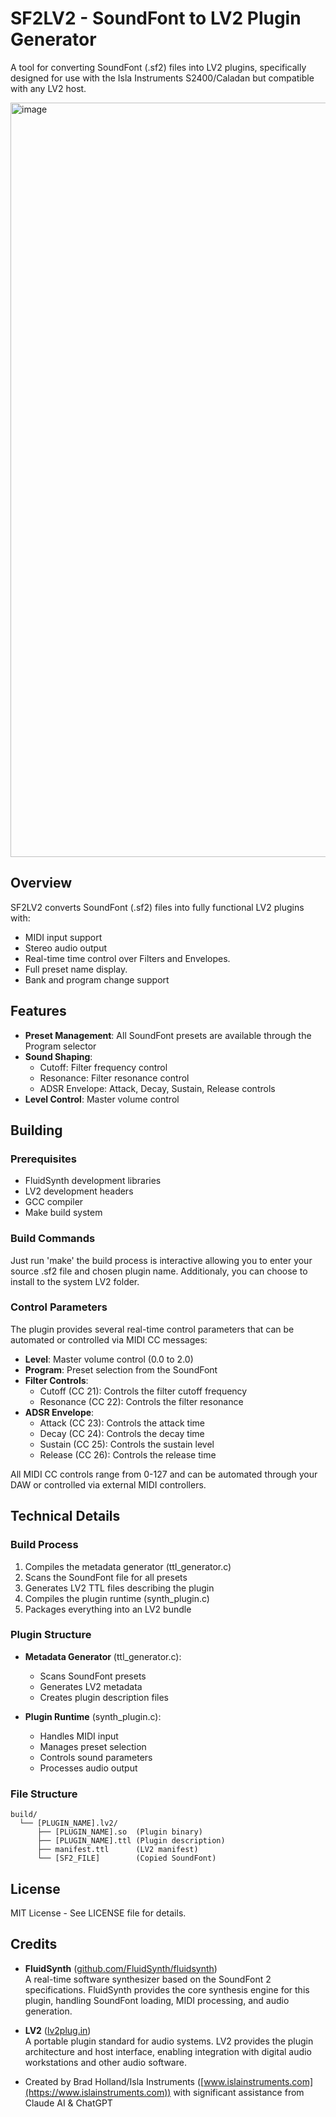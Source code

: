 # SF2LV2 - SoundFont to LV2 Plugin Generator

A tool for converting SoundFont (.sf2) files into LV2 plugins, specifically designed for use with the Isla Instruments S2400/Caladan but compatible with any LV2 host.

<img width="1207" alt="image" src="https://github.com/user-attachments/assets/233b3548-0817-4aa9-9692-eb29e586a789" />




## Overview

SF2LV2 converts SoundFont (.sf2) files into fully functional LV2 plugins with:
- MIDI input support
- Stereo audio output
- Real-time time control over Filters and Envelopes.
- Full preset name display.
- Bank and program change support

## Features

- **Preset Management**: All SoundFont presets are available through the Program selector
- **Sound Shaping**:
  - Cutoff: Filter frequency control 
  - Resonance: Filter resonance control 
  - ADSR Envelope: Attack, Decay, Sustain, Release controls
- **Level Control**: Master volume control 

## Building

### Prerequisites
- FluidSynth development libraries
- LV2 development headers
- GCC compiler
- Make build system

### Build Commands

Just run 'make' the build process is interactive allowing you to enter your source .sf2 file and chosen plugin name. 
Additionaly, you can choose to install to the system LV2 folder.

### Control Parameters

The plugin provides several real-time control parameters that can be automated or controlled via MIDI CC messages:

- **Level**: Master volume control (0.0 to 2.0)
- **Program**: Preset selection from the SoundFont
- **Filter Controls**:
  - Cutoff (CC 21): Controls the filter cutoff frequency
  - Resonance (CC 22): Controls the filter resonance
- **ADSR Envelope**:
  - Attack (CC 23): Controls the attack time
  - Decay (CC 24): Controls the decay time
  - Sustain (CC 25): Controls the sustain level
  - Release (CC 26): Controls the release time

All MIDI CC controls range from 0-127 and can be automated through your DAW or controlled via external MIDI controllers.

## Technical Details

### Build Process
1. Compiles the metadata generator (ttl_generator.c)
2. Scans the SoundFont file for all presets
3. Generates LV2 TTL files describing the plugin
4. Compiles the plugin runtime (synth_plugin.c)
5. Packages everything into an LV2 bundle

### Plugin Structure
- **Metadata Generator** (ttl_generator.c):
  - Scans SoundFont presets
  - Generates LV2 metadata
  - Creates plugin description files

- **Plugin Runtime** (synth_plugin.c):
  - Handles MIDI input
  - Manages preset selection
  - Controls sound parameters
  - Processes audio output

### File Structure
```
build/
  └── [PLUGIN_NAME].lv2/
      ├── [PLUGIN_NAME].so  (Plugin binary)
      ├── [PLUGIN_NAME].ttl (Plugin description)
      ├── manifest.ttl      (LV2 manifest)
      └── [SF2_FILE]        (Copied SoundFont)
```

## License

MIT License - See LICENSE file for details.

## Credits

- **FluidSynth** ([github.com/FluidSynth/fluidsynth](https://github.com/FluidSynth/fluidsynth))  
  A real-time software synthesizer based on the SoundFont 2 specifications. FluidSynth provides the core synthesis engine for this plugin, handling SoundFont loading, MIDI processing, and audio generation.

- **LV2** ([lv2plug.in](https://lv2plug.in/))  
  A portable plugin standard for audio systems. LV2 provides the plugin architecture and host interface, enabling integration with digital audio workstations and other audio software.

- Created by Brad Holland/Isla Instruments ([www.islainstruments.com](https://www.islainstruments.com)) with significant assistance from Claude AI & ChatGPT

